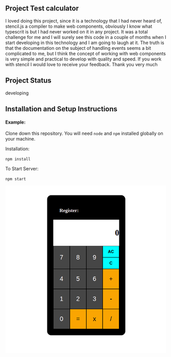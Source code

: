 ## Project Test calculator

I loved doing this project, since it is a technology that I had never heard of, stencil.js a compiler to make web components, obviously I know what typescrit is but I had never worked on it in any project.
It was a total challenge for me and I will surely see this code in a couple of months when I start developing in this technology and I am going to laugh at it. The truth is that the documentation on the subject of handling events seems a bit complicated to me, but I think the concept of working with web components is very simple and practical to develop with quality and speed.
If you work with stencil I would love to receive your feedback.
Thank you very much

## Project Status

developing

## Installation and Setup Instructions

#### Example:

Clone down this repository. You will need `node` and `npm` installed globally on your machine.

Installation:

`npm install`

To Start Server:

`npm start`

![](https://github.com/Heliosoto1987/calculator-by-Stencil/blob/master/src/images/Captura%20de%20pantalla%20de%202022-02-24%2001-54-46.png?raw=true)
